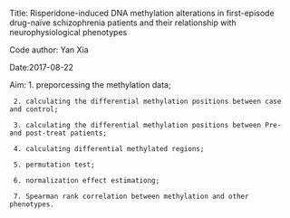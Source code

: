 Title: Risperidone-induced DNA methylation alterations in first-episode drug-naïve schizophrenia patients and their relationship with neurophysiological phenotypes

Code author: Yan Xia

Date:2017-08-22

Aim: 1. preporcessing the methylation data;

     2. calculating the differential methylation positions between case and control;
     
     3. calculating the differential methylation positions between Pre- and post-treat patients;
     
     4. calculating differential methylated regions;
     
     5. permutation test;
     
     6. normalization effect estimationg;
     
     7. Spearman rank correlation between methylation and other phenotypes.
